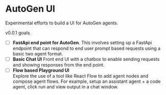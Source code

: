 # AutoGen UI

Experimental efforts to build a UI for AutoGen agents.

v0.0.1 goals

- [ ] **FastApi end point for AutoGen**.
      This involves setting up a FastApi endpoint that can respond to end user prompt based requests using a basic two agent format.
- [ ] **Basic Chat UI**
      Front end UI with a chatbox to enable sending requests and showing responses from the end point.
- [ ] **Flow based Playground UI**  
       Explore the use of a tool like React Flow to add agent nodes and compose agent flows. For example, setup an assistant agent + a code agent, click run and view output in a chat window.
